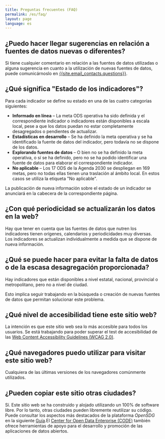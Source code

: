 ```yaml
---
title: Preguntas frecuentes (FAQ)
permalink: /es/faq/
layout: page
language: es
---
```


## ¿Puedo hacer llegar sugerencias en relación a fuentes de datos nuevas o diferentes?
Si tiene cualquier comentario en relación a las fuentes de datos utilizadas o alguna sugerencia en cuanto a la utilización de nuevas fuentes de datos, puede comunicárnoslo en <a href="mailto:{{site.email_contacts.questions}}">{{site.email_contacts.questions}}</a>.

## ¿Qué significa "Estado de los indicadores"?
Para cada indicador se define su estado en una de las cuatro categorías siguientes:

* **Informado en línea** – La meta ODS operativa ha sido definida y el correspondiente indicador o indicadores están disponibles a escala local, pese a que los datos puedan no estar completamente desagregados o pendientes de actualizar.
* **Estadísticas en desarrollo** – Se ha definido la meta operativa y se ha identificado la fuente de datos del indicador, pero todavía no se dispone de los datos.
* **Explorando fuentes de datos** – O bien no se ha definido la meta operativa, o sí se ha definido, pero no se ha podido identificar una fuente de datos para elaborar el correspondiente indicador.
* **No aplicable** – Los 17 ODS de la Agenda 2030 se despliegan en 169 metas, pero no todas ellas tienen una traslación al ámbito local. En estos casos se utiliza la etiqueta "No aplicable".

La publicación de nueva información sobre el estado de un indicador se anunciará en la cabecera de la correspondiente página.

## ¿Con qué periodicidad se actualizarán los datos en la web?
Hay que tener en cuenta que las fuentes de datos que nutren los indicadores tienen orígenes, calendarios y periodicidades muy diversas. Los indicadores se actualizan individualmente a medida que se dispone de nueva información.

## ¿Qué se puede hacer para evitar la falta de datos o de la escasa desagregación proporcionada?
Hay indicadores que están disponibles a nivel estatal, nacional, provincial o metropolitano, pero no a nivel de ciudad.

Esto implica seguir trabajando en la búsqueda o creación de nuevas fuentes de datos que permitan solucionar este problema.

## ¿Qué nivel de accesibilidad tiene este sitio web?
La intención es que este sitio web sea lo más accesible para todos los usuarios. Se está trabajando para poder superar el test de accesibilidad de las [Web Content Accessibility Guidelines (WCAG 2.0)](https://www.gov.uk/service-manual/helping-people-to-use-your-service/understanding-wcag-20).

## ¿Qué navegadores puedo utilizar para visitar este sitio web?
Cualquiera de las últimas versiones de los navegadores comúnmente utilizados.

## ¿Pueden copiar este sitio otras ciudades?
Sí. Este sitio web se ha construido y alojado utilizando un 100% de software libre. Por lo tanto, otras ciudades pueden libremente reutilizar su código. Puede consultar los aspectos más destacados de la plataforma *OpenSDG* en la siguiente [Guía](https://open-sdg.readthedocs.io).El [Center for Open Data Enterprise (CODE)](http://www.opendataenterprise.org/) también ofrece herramientas de apoyo para el desarrollo y promoción de las aplicaciones de datos abiertos.
